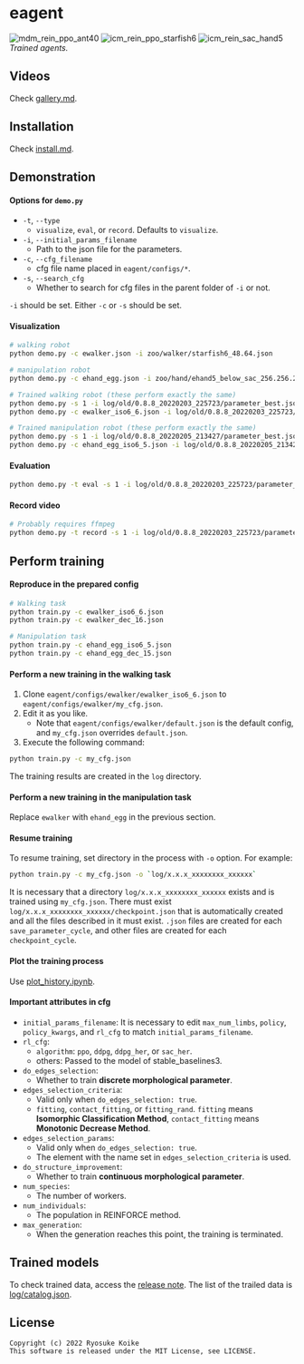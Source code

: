 # eagent

![mdm_rein_ppo_ant40](https://user-images.githubusercontent.com/40193120/159227274-a60d3f38-d0a8-485f-b277-5805ee4fa47d.gif)
![icm_rein_ppo_starfish6](https://user-images.githubusercontent.com/40193120/159227367-3d390492-ee2f-4d46-8228-ce64923524cc.gif)
![icm_rein_sac_hand5](https://user-images.githubusercontent.com/40193120/170286418-4957174f-d52c-4835-80e0-3f975fc9655e.gif)
<br>
<i>Trained agents.</i>

## Videos
Check [gallery.md](gallery.md).

## Installation
Check [install.md](install.md).

## Demonstration
#### Options for `demo.py`
- `-t`, `--type`
  - `visualize`, `eval`, or `record`. Defaults to `visualize`.
- `-i`, `--initial_params_filename`
  - Path to the json file for the parameters.
- `-c`, `--cfg_filename`
  - cfg file name placed in `eagent/configs/*`.
- `-s`, `--search_cfg`
  - Whether to search for cfg files in the parent folder of `-i` or not.

`-i` should be set. Either `-c` or `-s` should be set.

#### Visualization
```bash
# walking robot
python demo.py -c ewalker.json -i zoo/walker/starfish6_48.64.json

# manipulation robot
python demo.py -c ehand_egg.json -i zoo/hand/ehand5_below_sac_256.256.256.json

# Trained walking robot (these perform exactly the same)
python demo.py -s 1 -i log/old/0.8.8_20220203_225723/parameter_best.json
python demo.py -c ewalker_iso6_6.json -i log/old/0.8.8_20220203_225723/parameter_best.json

# Trained manipulation robot (these perform exactly the same)
python demo.py -s 1 -i log/old/0.8.8_20220205_213427/parameter_best.json
python demo.py -c ehand_egg_iso6_5.json -i log/old/0.8.8_20220205_213427/parameter_best.json
```

#### Evaluation
```bash
python demo.py -t eval -s 1 -i log/old/0.8.8_20220203_225723/parameter_best.json
```

#### Record video
```bash
# Probably requires ffmpeg
python demo.py -t record -s 1 -i log/old/0.8.8_20220203_225723/parameter_best.json
```

## Perform training
#### Reproduce in the prepared config
```bash
# Walking task
python train.py -c ewalker_iso6_6.json
python train.py -c ewalker_dec_16.json

# Manipulation task
python train.py -c ehand_egg_iso6_5.json
python train.py -c ehand_egg_dec_15.json
```

#### Perform a new training in the walking task
1. Clone `eagent/configs/ewalker/ewalker_iso6_6.json` to `eagent/configs/ewalker/my_cfg.json`.
2. Edit it as you like.
   - Note that `eagent/configs/ewalker/default.json` is the default config, and `my_cfg.json` overrides `default.json`.
3. Execute the following command:
```bash
python train.py -c my_cfg.json
```
The training results are created in the `log` directory.

#### Perform a new training in the manipulation task
Replace `ewalker` with `ehand_egg` in the previous section.

#### Resume training
To resume training, set directory in the process with `-o` option. For example:
```bash
python train.py -c my_cfg.json -o `log/x.x.x_xxxxxxxx_xxxxxx`
```

It is necessary that a directory `log/x.x.x_xxxxxxxx_xxxxxx` exists and is trained using `my_cfg.json`. There must exist `log/x.x.x_xxxxxxxx_xxxxxx/checkpoint.json` that is automatically created and all the files described in it must exist. `.json` files are created for each `save_parameter_cycle`, and other files are created for each `checkpoint_cycle`.

#### Plot the training process
Use [plot_history.ipynb](plot_history.ipynb).

#### Important attributes in cfg
- `initial_params_filename`: It is necessary to edit `max_num_limbs`, `policy`, `policy_kwargs`, and `rl_cfg` to match `initial_params_filename`.
- `rl_cfg`: 
  - `algorithm`: `ppo`, `ddpg`, `ddpg_her`, or `sac_her`.
  - others: Passed to the model of stable_baselines3.
- `do_edges_selection`:
  - Whether to train **discrete morphological parameter**.
- `edges_selection_criteria`:
  - Valid only when `do_edges_selection: true`.
  - `fitting`, `contact_fitting`, or `fitting_rand`. `fitting` means **Isomorphic Classification Method**, `contact_fitting` means **Monotonic Decrease Method**.
- `edges_selection_params`:
  - Valid only when `do_edges_selection: true`.
  - The element with the name set in `edges_selection_criteria` is used.
- `do_structure_improvement`:
  - Whether to train **continuous morphological parameter**.
- `num_species`:
  - The number of workers.
- `num_individuals`:
  - The population in REINFORCE method.
- `max_generation`:
  - When the generation reaches this point, the training is terminated.

## Trained models
To check trained data, access the [release note](https://github.com/r-koike/eagent/releases/tag/v0.8.8). The list of the trailed data is [log/catalog.json](log/catalog.json). 

## License
```
Copyright (c) 2022 Ryosuke Koike
This software is released under the MIT License, see LICENSE.
```
